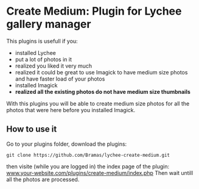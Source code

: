 # Create Medium: Plugin for Lychee gallery manager

This plugins is usefull if you:
* installed Lychee
* put a lot of photos in it
* realized you liked it very much
* realized it could be great to use Imagick to have medium size photos and have faster load of your photos
* installed Imagick
* **realized all the existing photos do not have medium size thumbnails**

With this plugins you will be able to create medium size photos for all the photos that were here before you installed Imagick.

## How to use it

Go to your plugins folder, download the plugins:
```
git clone https://github.com/Bramas/lychee-create-medium.git
```

then visite (while you are logged in) the index page of the plugin: www.your-website.com/plugins/create-medium/index.php
Then wait untill all the photos are processed.

